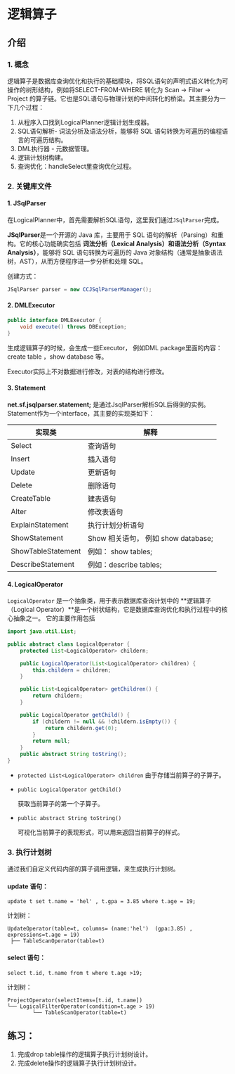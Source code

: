 # 逻辑算子

## 介绍

### 1. 概念

逻辑算子是数据库查询优化和执行的基础模块，将SQL语句的声明式语义转化为可操作的树形结构，例如将SELECT-FROM-WHERE 转化为 Scan -> Filter -> Project 的算子链。它也是SQL语句与物理计划的中间转化的桥梁。其主要分为一下几个过程：

1. 从程序入口找到LogicalPlanner逻辑计划生成器。
2. SQL语句解析- 词法分析及语法分析，能够将 SQL 语句转换为可遍历的编程语言的可遍历结构。
3. DML执行器 - 元数据管理。
4. 逻辑计划树构建。
5. 查询优化：handleSelect里查询优化过程。

### 2.  关键库文件

#### 1. JSqlParser

在LogicalPlanner中，首先需要解析SQL语句，这里我们通过```JSqlParser```完成。

 **JSqlParser**是一个开源的 Java 库，主要用于 SQL 语句的解析（Parsing）和重构。它的核心功能确实包括 **词法分析（Lexical Analysis）和语法分析（Syntax Analysis）**，能够将 SQL 语句转换为可遍历的 Java 对象结构（通常是抽象语法树，AST），从而方便程序进一步分析和处理 SQL。

创建方式：

```java
JSqlParser parser = new CCJSqlParserManager();
```

#### 2. DMLExecutor

```java
public interface DMLExecutor {
    void execute() throws DBException;
}
```

生成逻辑算子的时候，会生成一些Executor， 例如DML package里面的内容：create table ，show database 等。

Executor实际上不对数据进行修改，对表的结构进行修改。

#### 3. Statement

**net.sf.jsqlparser.statement;** 是通过JsqlParser解析SQL后得倒的实例。 Statement作为一个interface，其主要的实现类如下：

| 实现类             | 解释                                |
| ------------------ | ----------------------------------- |
| Select             | 查询语句                            |
| Insert             | 插入语句                            |
| Update             | 更新语句                            |
| Delete             | 删除语句                            |
| CreateTable        | 建表语句                            |
| Alter              | 修改表语句                          |
| ExplainStatement   | 执行计划分析语句                    |
| ShowStatement      | Show 相关语句， 例如 show database; |
| ShowTableStatement | 例如： show tables;                 |
| DescribeStatement  | 例如：describe tables;              |

#### 4. LogicalOperator

`LogicalOperator` 是一个抽象类，用于表示数据库查询计划中的 **逻辑算子（Logical Operator）**是一个树状结构，它是数据库查询优化和执行过程中的核心抽象之一。 它的主要作用包括

```java
import java.util.List;

public abstract class LogicalOperator {
    protected List<LogicalOperator> childern;

    public LogicalOperator(List<LogicalOperator> children) {
        this.childern = children;
    }

    public List<LogicalOperator> getChildren() {
        return childern;
    }

    public LogicalOperator getChild() {
        if (childern != null && !childern.isEmpty()) {
            return childern.get(0);
        }
        return null;
    }
    public abstract String toString(); 
}
```

- `protected List<LogicalOperator> children`
  由于存储当前算子的子算子。

- ```public LogicalOperator getChild()```

  获取当前算子的第一个子算子。

- ```public abstract String toString()```

  可视化当前算子的表现形式，可以用来返回当前算子的样式。

### 3. 执行计划树

通过我们自定义代码内部的算子调用逻辑，来生成执行计划树。

#### update 语句：

```
update t set t.name = 'hel' , t.gpa = 3.85 where t.age = 19;
```

计划树：

```
UpdateOperator(table=t, columns= (name:'hel')  (gpa:3.85) , expressions=t.age = 19)
 ├── TableScanOperator(table=t)
```

#### select 语句：

```
select t.id, t.name from t where t.age >19;
```

计划树：

```
ProjectOperator(selectItems=[t.id, t.name])
└── LogicalFilterOperator(condition=t.age > 19)
        └── TableScanOperator(table=t)
```



## 练习：

1. 完成drop table操作的逻辑算子执行计划树设计。
2. 完成delete操作的逻辑算子执行计划树设计。

